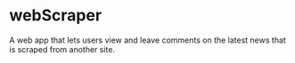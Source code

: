 # webScraper
A web app that lets users view and leave comments on the latest news that is scraped from another site.
